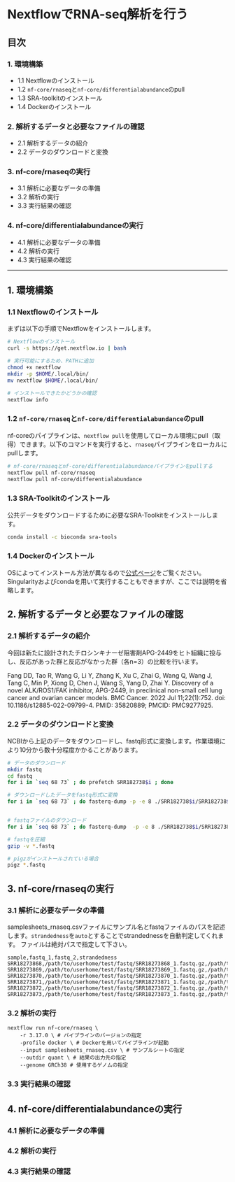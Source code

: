 # NextflowでRNA-seq解析を行う

## 目次

### 1. 環境構築
- 1.1 Nextflowのインストール
- 1.2 `nf-core/rnaseq`と`nf-core/differentialabundance`のpull
- 1.3 SRA-toolkitのインストール
- 1.4 Dockerのインストール

### 2. 解析するデータと必要なファイルの確認
- 2.1 解析するデータの紹介
- 2.2 データのダウンロードと変換

### 3. nf-core/rnaseqの実行
- 3.1 解析に必要なデータの準備
- 3.2 解析の実行
- 3.3 実行結果の確認

### 4. nf-core/differentialabundanceの実行
- 4.1 解析に必要なデータの準備
- 4.2 解析の実行
- 4.3 実行結果の確認

---
## 1. 環境構築
### 1.1 Nextflowのインストール
まずは以下の手順でNextflowをインストールします。

```bash
# Nextflowのインストール
curl -s https://get.nextflow.io | bash

# 実行可能にするため、PATHに追加
chmod +x nextflow
mkdir -p $HOME/.local/bin/
mv nextflow $HOME/.local/bin/

# インストールできたかどうかの確認
nextflow info
```

### 1.2 `nf-core/rnaseq`と`nf-core/differentialabundance`のpull
nf-coreのパイプラインは、`nextflow pull`を使用してローカル環境にpull（取得）できます。以下のコマンドを実行すると、`rnaseq`パイプラインをローカルにpullします。

```bash
# nf-core/rnaseqとnf-core/differentialabundanceパイプラインをpullする
nextflow pull nf-core/rnaseq
nextflow pull nf-core/differentialabundance
```

### 1.3 SRA-Toolkitのインストール
公共データをダウンロードするために必要なSRA-Toolkitをインストールします。
```bash
conda install -c bioconda sra-tools
```
### 1.4 Dockerのインストール
OSによってインストール方法が異なるので[公式ページ](https://matsuand.github.io/docs.docker.jp.onthefly/get-docker/)をご覧ください。
Singularityおよびcondaを用いて実行することもできますが、ここでは説明を省略します。

## 2. 解析するデータと必要なファイルの確認
### 2.1 解析するデータの紹介
今回は新たに設計されたチロシンキナーゼ阻害剤APG-2449をヒト組織に投与し、反応があった群と反応がなかった群（各n=3）の比較を行います。

Fang DD, Tao R, Wang G, Li Y, Zhang K, Xu C, Zhai G, Wang Q, Wang J, Tang C, Min P, Xiong D, Chen J, Wang S, Yang D, Zhai Y. Discovery of a novel ALK/ROS1/FAK inhibitor, APG-2449, in preclinical non-small cell lung cancer and ovarian cancer models. BMC Cancer. 2022 Jul 11;22(1):752. doi: 10.1186/s12885-022-09799-4. PMID: 35820889; PMCID: PMC9277925.

### 2.2 データのダウンロードと変換
NCBIから上記のデータをダウンロードし、fastq形式に変換します。作業環境により10分から数十分程度かかることがあります。

```bash
# データのダウンロード
mkdir fastq
cd fastq
for i in `seq 68 73` ; do prefetch SRR182738$i ; done

# ダウンロードしたデータをfastq形式に変換
for i in `seq 68 73` ; do fasterq-dump -p -e 8 ./SRR182738$i/SRR182738$i.sra ; done


# fastqファイルのダウンロード
for i in `seq 68 73` ; do fasterq-dump  -p -e 8 ./SRR182738$i/SRR182738$i.sra --split-files ; done

# fastqを圧縮
gzip -v *.fastq

# pigzがインストールされている場合
pigz *.fastq
```

## 3. nf-core/rnaseqの実行
### 3.1 解析に必要なデータの準備
samplesheets_rnaseq.csvファイルにサンプル名とfastqファイルのパスを記述します。`strandedness`を`auto`とすることでstrandednessを自動判定してくれます。
ファイルは絶対パスで指定して下さい。
```
sample,fastq_1,fastq_2,strandedness
SRR18273868,/path/to/userhome/test/fastq/SRR18273868_1.fastq.gz,/path/to/userhome/test/fastq/SRR18273868_2.fastq.gz,auto
SRR18273869,/path/to/userhome/test/fastq/SRR18273869_1.fastq.gz,/path/to/userhome/test/fastq/SRR18273869_2.fastq.gz,auto
SRR18273870,/path/to/userhome/test/fastq/SRR18273870_1.fastq.gz,/path/to/userhome/test/fastq/SRR18273870_2.fastq.gz,auto
SRR18273871,/path/to/userhome/test/fastq/SRR18273871_1.fastq.gz,/path/to/userhome/test/fastq/SRR18273871_2.fastq.gz,auto
SRR18273872,/path/to/userhome/test/fastq/SRR18273872_1.fastq.gz,/path/to/userhome/test/fastq/SRR18273872_2.fastq.gz,auto
SRR18273873,/path/to/userhome/test/fastq/SRR18273873_1.fastq.gz,/path/to/userhome/test/fastq/SRR18273873_2.fastq.gz,auto
```

### 3.2 解析の実行

```
nextflow run nf-core/rnaseq \
    -r 3.17.0 \ # パイプラインのバージョンの指定
    -profile docker \ # Dockerを用いてパイプラインが起動
    --input samplesheets_rnaseq.csv \ # サンプルシートの指定
    --outdir quant \ # 結果の出力先の指定
    --genome GRCh38 # 使用するゲノムの指定
```

### 3.3 実行結果の確認



## 4. nf-core/differentialabundanceの実行
### 4.1 解析に必要なデータの準備
### 4.2 解析の実行
### 4.3 実行結果の確認
